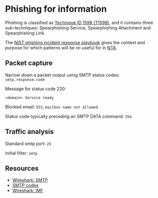 # Phishing for information

Phishing is classified as [Technique ID 1598 (T1598)](https://attack.mitre.org/techniques/T1598/), and it contains 
three sub-techniques: Spearphishing Service, Spearphishing Attachment and Spearphishing Link.

The [NIST phishing incident response playbook](https://www.incidentresponse.org/workflows/download/Phishing.pdf) gives 
the context and purpose for which patterns will be re-useful for in [NTA](https://nta.tymyrddin.dev/).

## Packet capture

Narrow down a packet output using SMTP status codes: `smtp.response.code`

Message for status code 220: 

    <domain> Service ready

Blocked email: `553`, `mailbox name not allowed`

Status code typically preceding an SMTP DATA command: `354`

## Traffic analysis

Standard smtp port: `25`

Initial filter: `smtp`

## Resources

* [Wireshark: SMTP](https://www.wireshark.org/docs/dfref/s/smtp.html)
* [SMTP codes](https://www.mailersend.com/blog/smtp-codes)
* [Wireshark: IMF](https://www.wireshark.org/docs/dfref/i/imf.html)